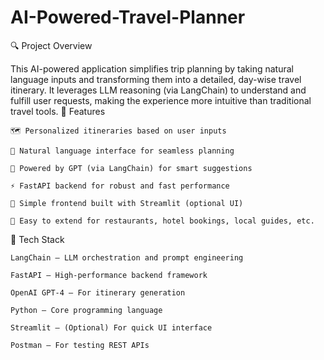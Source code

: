 # AI-Powered-Travel-Planner
🔍 Project Overview

This AI-powered application simplifies trip planning by taking natural language inputs and transforming them into a detailed, day-wise travel itinerary. It leverages LLM reasoning (via LangChain) to understand and fulfill user requests, making the experience more intuitive than traditional travel tools.
🚀 Features

    🗺️ Personalized itineraries based on user inputs

    💬 Natural language interface for seamless planning

    🧠 Powered by GPT (via LangChain) for smart suggestions

    ⚡ FastAPI backend for robust and fast performance

    📱 Simple frontend built with Streamlit (optional UI)

    📌 Easy to extend for restaurants, hotel bookings, local guides, etc.

🧱 Tech Stack

    LangChain – LLM orchestration and prompt engineering

    FastAPI – High-performance backend framework

    OpenAI GPT-4 – For itinerary generation

    Python – Core programming language

    Streamlit – (Optional) For quick UI interface

    Postman – For testing REST APIs
